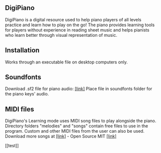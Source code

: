 ## DigiPiano
DigiPiano is a digital resource used to help piano players of all levels practice and learn how to play on the go! The piano provides learning tools for players without experience in reading sheet music and helps pianists who learn better through visual representation of music.

## Installation
Works through an executable file on desktop computers only.

## Soundfonts
Download .sf2 file for piano audio: [[link]](https://drive.google.com/file/d/1VZkoiVOonffpJWxZah-AdQkxaTFIzZ6q/view)
Place file in soundfonts folder for the piano keys' audio.

## MIDI files
DigiPiano's Learning mode uses MIDI song files to play alongside the piano. Directory folders "melodies" and "songs" contain free files to use in the program.
Custom and other MIDI files from the user can also be used. Download more songs at [[link]](https://bitmidi.com/) - Open Source MIT [[link]](https://github.com/feross/timidity?tab=MIT-1-ov-file)


[[test]]

